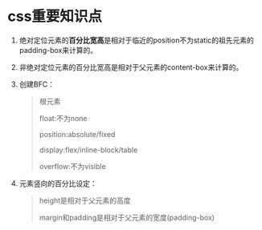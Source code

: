 # css重要知识点

1. 绝对定位元素的**百分比宽高**是相对于临近的position不为static的祖先元素的padding-box来计算的。

2. 非绝对定位元素的百分比宽高是相对于父元素的content-box来计算的。

3. 创建BFC：

   > 根元素
   >
   > float:不为none
   >
   > position:absolute/fixed
   >
   > display:flex/inline-block/table
   >
   > overflow:不为visible

4. 元素竖向的百分比设定：

   > height是相对于父元素的高度
   >
   > margin和padding是相对于父元素的宽度(padding-box)
                   
